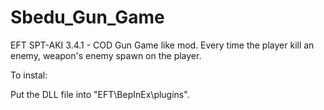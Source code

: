 # Sbedu_Gun_Game
EFT SPT-AKI 3.4.1 - COD Gun Game like mod. Every time the player kill an enemy, weapon's enemy spawn on the player.

To instal:

Put the DLL file into "EFT\BepInEx\plugins".
